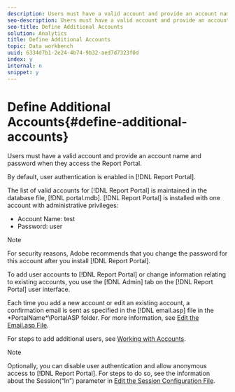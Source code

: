 ```yaml
---
description: Users must have a valid account and provide an account name and password when they access the Report Portal.
seo-description: Users must have a valid account and provide an account name and password when they access the Report Portal.
seo-title: Define Additional Accounts
solution: Analytics
title: Define Additional Accounts
topic: Data workbench
uuid: 6334d7b1-2e24-4b74-9b32-aed7d7323f0d
index: y
internal: n
snippet: y
---
```


# Define Additional Accounts{#define-additional-accounts}

Users must have a valid account and provide an account name and password when they access the Report Portal.

By default, user authentication is enabled in [!DNL Report Portal].

The list of valid accounts for [!DNL Report Portal] is maintained in the database file, [!DNL portal.mdb]. [!DNL Report Portal] is installed with one account with administrative privileges:

* Account Name: test 
* Password: user

>[!NOTE]
>
>For security reasons, Adobe recommends that you change the password for this account after you install [!DNL Report Portal].

To add user accounts to [!DNL Report Portal] or change information relating to existing accounts, you use the [!DNL Admin] tab on the [!DNL Report Portal] user interface.

Each time you add a new account or edit an existing account, a confirmation email is sent as specified in the [!DNL email.asp] file in the \*PortalName*\PortalASP folder. For more information, see [Edit the Email.asp File](../../../home/c-rpt-oview/c-install-rpt-port/t-email-file.md#task-d9f4f306d38e435aa7effab3d94f690b).

For steps to add additional users, see [Working with Accounts](../../../home/c-rpt-oview/c-admin-rpt/c-work-accts/c-work-accts.md#concept-c933a1940bda4a3489d61d8af315e45d).

>[!NOTE]
>
>Optionally, you can disable user authentication and allow anonymous access to [!DNL Report Portal]. For steps to do so, see the information about the Session(“In”) parameter in [Edit the Session Configuration File](../../../home/c-rpt-oview/c-install-rpt-port/t-edit-sess-config-file.md#task-cf11c3a780bd4936afd3f64a6b30afc7).

